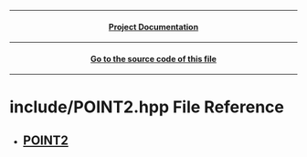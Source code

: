 
---
 <h4 align="center"> <a href="./../../Documentation.md"> Project Documentation </a></h4> 

---
 <h4 align="center"> <a href="../../.././include/POINT2.hpp"> Go to the source code of this file </a></h4> 

---
# include/POINT2.hpp File Reference
* ## [POINT2](./Class_POINT2.md)
